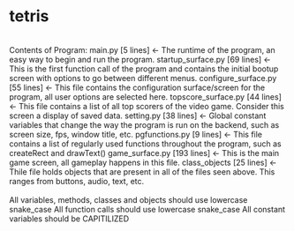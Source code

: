 # tetris
<br>
Contents of Program: 
main.py [5 lines] <- The runtime of the program, an easy way to begin and run the program.
startup_surface.py [69 lines] <- This is the first function call of the program and contains the initial bootup screen with options to go between different menus.
configure_surface.py [55 lines] <- This file contains the configuration surface/screen for the program, all user options are selected here.
topscore_surface.py [44 lines] <- This file contains a list of all top scorers of the video game. Consider this screen a display of saved data.
setting.py [38 lines] <- Global constant variables that change the way the program is run on the backend, such as screen size, fps, window title, etc.
pgfunctions.py [9 lines] <- This file contains a list of regularly used functions throughout the program, such as createRect and drawText()
game_surface.py [193 lines] <- This is the main game screen, all gameplay happens in this file.
class_objects [25 lines] <- Thile file holds objects that are present in all of the files seen above. This ranges from buttons, audio, text, etc.
<br>
<br>
All variables, methods, classes and objects should use lowercase snake_case
All function calls should use lowercase snake_case
All constant variables should be CAPITILIZED

